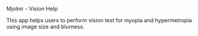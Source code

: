Mjolnir - Vision Help

This app helps users to perform vision test for myopia and hypermetropia using image size and blurness. 
